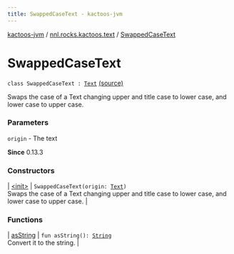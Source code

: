 ```yaml
---
title: SwappedCaseText - kactoos-jvm
---
```


[kactoos-jvm](../../index.html) / [nnl.rocks.kactoos.text](../index.html) / [SwappedCaseText](./index.html)

# SwappedCaseText

`class SwappedCaseText : `[`Text`](../../nnl.rocks.kactoos/-text/index.html) [(source)](https://github.com/neonailol/kactoos/blob/master/kactoos-jvm/src/main/kotlin/nnl/rocks/kactoos/text/SwappedCaseText.kt#L16)

Swaps the case of a Text changing upper and title case to lower case,
and lower case to upper case.

### Parameters

`origin` - The text

**Since**
0.13.3

### Constructors

| [&lt;init&gt;](-init-.html) | `SwappedCaseText(origin: `[`Text`](../../nnl.rocks.kactoos/-text/index.html)`)`<br>Swaps the case of a Text changing upper and title case to lower case, and lower case to upper case. |

### Functions

| [asString](as-string.html) | `fun asString(): `[`String`](https://kotlinlang.org/api/latest/jvm/stdlib/kotlin/-string/index.html)<br>Convert it to the string. |

